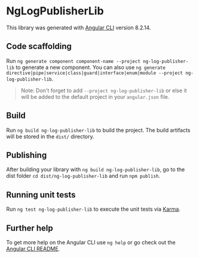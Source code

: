 # NgLogPublisherLib

This library was generated with [Angular CLI](https://github.com/angular/angular-cli) version 8.2.14.

## Code scaffolding

Run `ng generate component component-name --project ng-log-publisher-lib` to generate a new component. You can also use `ng generate directive|pipe|service|class|guard|interface|enum|module --project ng-log-publisher-lib`.
> Note: Don't forget to add `--project ng-log-publisher-lib` or else it will be added to the default project in your `angular.json` file. 

## Build

Run `ng build ng-log-publisher-lib` to build the project. The build artifacts will be stored in the `dist/` directory.

## Publishing

After building your library with `ng build ng-log-publisher-lib`, go to the dist folder `cd dist/ng-log-publisher-lib` and run `npm publish`.

## Running unit tests

Run `ng test ng-log-publisher-lib` to execute the unit tests via [Karma](https://karma-runner.github.io).

## Further help

To get more help on the Angular CLI use `ng help` or go check out the [Angular CLI README](https://github.com/angular/angular-cli/blob/master/README.md).
